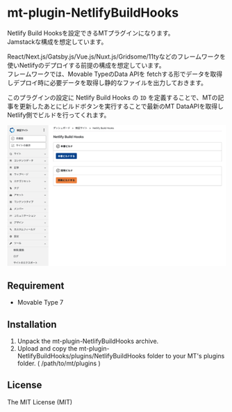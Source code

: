 # mt-plugin-NetlifyBuildHooks

Netlify Build Hooksを設定できるMTプラグインになります。  
Jamstackな構成を想定しています。  

React/Next.js/Gatsby.js/Vue.js/Nuxt.js/Gridsome/11tyなどのフレームワークを使いNetlifyのデプロイする前提の構成を想定しています。  
フレームワークでは、Movable TypeのData APIを fetchする形でデータを取得しデプロイ時に必要データを取得し静的なファイルを出力しておきます。  

このプラグインの設定に Netlify Build Hooks の `ID` を定義することで、MTの記事を更新したあとにビルドボタンを実行することで最新のMT DataAPIを取得しNetlify側でビルドを行ってくれます。

![ScreenShot](ScreenShot.png)

## Requirement

- Movable Type 7

## Installation

1. Unpack the mt-plugin-NetlifyBuildHooks archive.
1. Upload and copy the mt-plugin-NetlifyBuildHooks/plugins/NetlifyBuildHooks folder to your MT's plugins folder. ( /path/to/mt/plugins )

## License

The MIT License (MIT)
